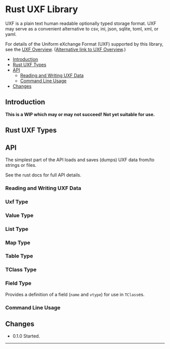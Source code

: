 # Rust UXF Library

UXF is a plain text human readable optionally typed storage format. UXF may
serve as a convenient alternative to csv, ini, json, sqlite, toml, xml, or
yaml.

For details of the Uniform eXchange Format (UXF) supported by this library,
see the [UXF Overview](../README.md). ([Alternative link to UXF
Overview](https://github.com/mark-summerfield/uxf/blob/main/README.md).)

- [Introduction](#introduction)
- [Rust UXF Types](#python-uxf-types)
- [API](#api)
    - [Reading and Writing UXF Data](#reading-and-writing-uxf-data)
    - [Command Line Usage](#command-line-usage)
- [Changes](#changes)

## Introduction

**This is a WIP which may or may not succeed! Not yet suitable for use.**


## Rust UXF Types

## API

The simplest part of the API loads and saves (dumps) UXF data from/to
strings or files.

See the rust docs for full API details.

### Reading and Writing UXF Data

### Uxf Type

### Value Type

### List Type

### Map Type

### Table Type

### TClass Type

### Field Type

Provides a definition of a field (`name` and `vtype`) for use in
``TClass``es.

### Command Line Usage

## Changes

- 0.1.0 Started.

---
